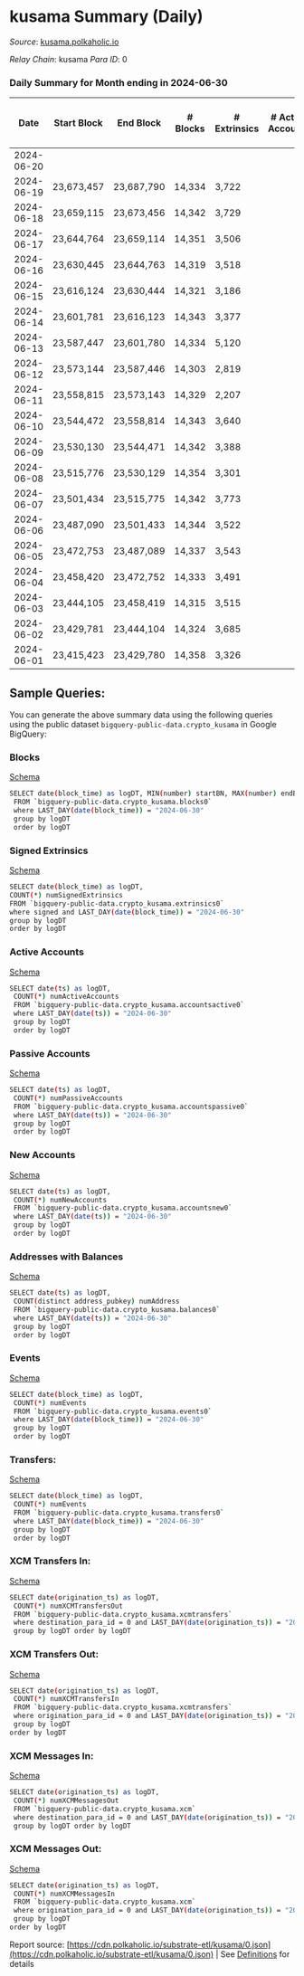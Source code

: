 # kusama Summary (Daily)

_Source_: [kusama.polkaholic.io](https://kusama.polkaholic.io)

*Relay Chain*: kusama
*Para ID*: 0



### Daily Summary for Month ending in 2024-06-30


| Date    | Start Block | End Block | # Blocks | # Extrinsics | # Active Accounts | # Passive Accounts | # New Accounts | # Addresses | # Events  | # Transfers ($USD) | # XCM Transfers In ($USD) | # XCM Transfers Out ($USD) | # XCM In | # XCM Out | Issues |
|---------|-------------|-----------|----------|--------------|-------------------|--------------------|----------------|-------------|-----------|--------------------|---------------------------|----------------------------|----------|-----------|--------|
| 2024-06-20 |  |  |  |  |  |  |  |  |  |   |   |   |  |  |  |
| 2024-06-19 | 23,673,457 | 23,687,790 | 14,334 | 3,722 |  |  |  | 322,636 | 764,460 | 801  |   |   |  |  |  |
| 2024-06-18 | 23,659,115 | 23,673,456 | 14,342 | 3,729 |  |  |  | 322,585 | 777,513 | 716  |   |   |  |  |  |
| 2024-06-17 | 23,644,764 | 23,659,114 | 14,351 | 3,506 |  |  |  | 322,536 | 771,612 | 740  |   |   |  |  |  |
| 2024-06-16 | 23,630,445 | 23,644,763 | 14,319 | 3,518 |  |  |  | 322,466 | 762,652 | 572  |   |   |  |  |  |
| 2024-06-15 | 23,616,124 | 23,630,444 | 14,321 | 3,186 |  |  |  | 322,464 | 758,082 | 310  |   |   |  |  |  |
| 2024-06-14 | 23,601,781 | 23,616,123 | 14,343 | 3,377 |  |  |  | 322,435 | 767,835 | 552  |   |   |  |  |  |
| 2024-06-13 | 23,587,447 | 23,601,780 | 14,334 | 5,120 |  |  |  | 322,409 | 851,679 | 834  |   |   |  |  |  |
| 2024-06-12 | 23,573,144 | 23,587,446 | 14,303 | 2,819 |  |  |  | 322,407 | 709,864 | 1,161  |   |   |  |  |  |
| 2024-06-11 | 23,558,815 | 23,573,143 | 14,329 | 2,207 |  |  |  | 322,284 | 709,942 | 668  |   |   |  |  |  |
| 2024-06-10 | 23,544,472 | 23,558,814 | 14,343 | 3,640 |  |  |  | 322,240 | 770,687 | 1,335  |   |   |  |  |  |
| 2024-06-09 | 23,530,130 | 23,544,471 | 14,342 | 3,388 |  |  |  | 322,185 | 776,626 | 1,117  |   |   |  |  |  |
| 2024-06-08 | 23,515,776 | 23,530,129 | 14,354 | 3,301 |  |  |  | 322,130 | 779,791 | 1,443  |   |   |  |  |  |
| 2024-06-07 | 23,501,434 | 23,515,775 | 14,342 | 3,773 |  |  |  | 322,075 | 781,263 | 1,119  |   |   |  |  |  |
| 2024-06-06 | 23,487,090 | 23,501,433 | 14,344 | 3,522 |  |  |  | 322,023 | 772,914 | 1,514  |   |   |  |  |  |
| 2024-06-05 | 23,472,753 | 23,487,089 | 14,337 | 3,543 |  |  |  | 321,959 | 765,658 | 1,466  |   |   |  |  |  |
| 2024-06-04 | 23,458,420 | 23,472,752 | 14,333 | 3,491 |  |  |  | 321,908 | 768,483 | 1,416  |   |   |  |  |  |
| 2024-06-03 | 23,444,105 | 23,458,419 | 14,315 | 3,515 |  |  |  | 321,852 | 774,183 | 1,492  |   |   |  |  |  |
| 2024-06-02 | 23,429,781 | 23,444,104 | 14,324 | 3,685 |  |  |  | 321,788 | 766,249 | 1,415  |   |   |  |  |  |
| 2024-06-01 | 23,415,423 | 23,429,780 | 14,358 | 3,326 |  |  |  | 321,753 | 768,792 | 1,308  |   |   |  |  |  |

## Sample Queries:
You can generate the above summary data using the following queries using the public dataset `bigquery-public-data.crypto_kusama` in Google BigQuery:


### Blocks 

[Schema](https://github.com/colorfulnotion/substrate-etl/blob/main/schema/blocks.json)

```bash
SELECT date(block_time) as logDT, MIN(number) startBN, MAX(number) endBN, COUNT(*) numBlocks 
 FROM `bigquery-public-data.crypto_kusama.blocks0`  
 where LAST_DAY(date(block_time)) = "2024-06-30" 
 group by logDT 
 order by logDT
```

### Signed Extrinsics 

[Schema](https://github.com/colorfulnotion/substrate-etl/blob/main/schema/extrinsics.json)

```bash
SELECT date(block_time) as logDT, 
COUNT(*) numSignedExtrinsics 
FROM `bigquery-public-data.crypto_kusama.extrinsics0`  
where signed and LAST_DAY(date(block_time)) = "2024-06-30" 
group by logDT 
order by logDT
```

### Active Accounts 

[Schema](https://github.com/colorfulnotion/substrate-etl/blob/main/schema/accountsactive.json)

```bash
SELECT date(ts) as logDT, 
 COUNT(*) numActiveAccounts 
 FROM `bigquery-public-data.crypto_kusama.accountsactive0` 
 where LAST_DAY(date(ts)) = "2024-06-30" 
 group by logDT 
 order by logDT
```

### Passive Accounts 

[Schema](https://github.com/colorfulnotion/substrate-etl/blob/main/schema/accountspassive.json)

```bash
SELECT date(ts) as logDT, 
 COUNT(*) numPassiveAccounts 
 FROM `bigquery-public-data.crypto_kusama.accountspassive0` 
 where LAST_DAY(date(ts)) = "2024-06-30" 
 group by logDT 
 order by logDT
```

### New Accounts 

[Schema](https://github.com/colorfulnotion/substrate-etl/blob/main/schema/accountsnew.json)

```bash
SELECT date(ts) as logDT, 
 COUNT(*) numNewAccounts 
 FROM `bigquery-public-data.crypto_kusama.accountsnew0` 
 where LAST_DAY(date(ts)) = "2024-06-30" 
 group by logDT
 order by logDT
```

### Addresses with Balances 

[Schema](https://github.com/colorfulnotion/substrate-etl/blob/main/schema/balances.json)

```bash
SELECT date(ts) as logDT,
 COUNT(distinct address_pubkey) numAddress 
 FROM `bigquery-public-data.crypto_kusama.balances0` 
 where LAST_DAY(date(ts)) = "2024-06-30" 
 group by logDT 
 order by logDT
```

### Events 

[Schema](https://github.com/colorfulnotion/substrate-etl/blob/main/schema/events.json)

```bash
SELECT date(block_time) as logDT, 
 COUNT(*) numEvents 
 FROM `bigquery-public-data.crypto_kusama.events0` 
 where LAST_DAY(date(block_time)) = "2024-06-30" 
 group by logDT 
 order by logDT
```

### Transfers:

[Schema](https://github.com/colorfulnotion/substrate-etl/blob/main/schema/transfers.json)

```bash
SELECT date(block_time) as logDT, 
 COUNT(*) numEvents 
 FROM `bigquery-public-data.crypto_kusama.transfers0` 
 where LAST_DAY(date(block_time)) = "2024-06-30" 
 group by logDT 
 order by logDT
```

### XCM Transfers In: 

[Schema](https://github.com/colorfulnotion/substrate-etl/blob/main/schema/xcmtransfers.json)

```bash
SELECT date(origination_ts) as logDT, 
 COUNT(*) numXCMTransfersOut 
 FROM `bigquery-public-data.crypto_kusama.xcmtransfers` 
 where destination_para_id = 0 and LAST_DAY(date(origination_ts)) = "2024-06-30" 
 group by logDT order by logDT
```

### XCM Transfers Out: 

[Schema](https://github.com/colorfulnotion/substrate-etl/blob/main/schema/xcmtransfers.json)

```bash
SELECT date(origination_ts) as logDT, 
 COUNT(*) numXCMTransfersIn 
 FROM `bigquery-public-data.crypto_kusama.xcmtransfers` 
 where origination_para_id = 0 and LAST_DAY(date(origination_ts)) = "2024-06-30" 
 group by logDT 
order by logDT
```

### XCM Messages In: 

[Schema](https://github.com/colorfulnotion/substrate-etl/blob/main/schema/xcm.json)

```bash
SELECT date(origination_ts) as logDT, 
 COUNT(*) numXCMMessagesOut 
 FROM `bigquery-public-data.crypto_kusama.xcm` 
 where destination_para_id = 0 and LAST_DAY(date(origination_ts)) = "2024-06-30" 
 group by logDT order by logDT
```

### XCM Messages Out: 

[Schema](https://github.com/colorfulnotion/substrate-etl/blob/main/schema/xcm.json)

```bash
SELECT date(origination_ts) as logDT, 
 COUNT(*) numXCMMessagesIn 
 FROM `bigquery-public-data.crypto_kusama.xcm` 
 where origination_para_id = 0 and LAST_DAY(date(origination_ts)) = "2024-06-30" 
 group by logDT 
order by logDT
```


Report source: [https://cdn.polkaholic.io/substrate-etl/kusama/0.json](https://cdn.polkaholic.io/substrate-etl/kusama/0.json) | See [Definitions](/DEFINITIONS.md) for details
